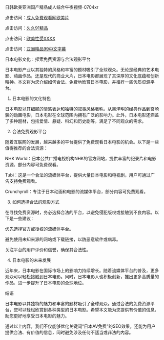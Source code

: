 
日韩欧美亚洲国产精品成人综合午夜视频-0704xr


点击访问：<a href="https://vassv.pages.dev/">成人免费观看网欧美片</a>

点击访问：<a href="https://https://rtj-3zo.pages.dev/">久久91精品</a>

点击访问：<a href="https://gsd-agv.pages.dev/">欧美性受XXXX</a>

点击访问：<a href="https://fdhf-454.pages.dev/">亚洲精品99中文字幕</a>


日本电影文化：探索免费资源与合法观影平台

日本电影产业以其独特的风格和丰富的题材吸引了全球观众。无论是经典的艺术电影、动画作品，还是现代的商业大片，日本电影都展现了其深厚的文化底蕴和创新精神。本文将为您介绍如何合法、免费地欣赏日本电影，并推荐一些优质资源平台。


1. 日本电影的文化特色

日本电影以其细腻的情感表达和独特的叙事风格著称。从黑泽明的经典作品到宫崎骏的动画电影，日本电影在全球范围内拥有广泛的影响力。此外，日本电影还涵盖了多种题材，包括爱情、悬疑、科幻和历史剧等，满足了不同观众的需求。


2. 合法免费观影平台

随着互联网的发展，越来越多的平台提供了免费观看日本电影的机会。以下是一些值得推荐的合法资源：



NHK World：日本公共广播电视机构NHK的官方网站，提供丰富的纪录片和电影资源，部分内容可免费观看。

Tubi：这是一个合法的流媒体平台，提供大量日本电影和电视剧，用户可通过广告支持免费观看。

Crunchyroll：专注于日本动画和电影的流媒体平台，部分内容可免费观看。


3. 如何选择合法的观影方式

在寻找免费资源时，务必选择合法的平台，以避免侵犯版权或接触到不良内容。以下是一些建议：



优先选择官方或授权的流媒体平台。

避免使用未知来源的网站或下载链接，以防恶意软件或病毒。

关注平台的用户评价和信誉，确保其合法性。


4. 日本电影的未来发展

近年来，日本电影在国际市场上的影响力持续增长。随着流媒体平台的普及，更多观众可以轻松接触到日本电影。同时，日本电影人也积极创新，推出更多高质量的作品，进一步提升了日本电影的全球地位。


结语

日本电影以其独特的魅力和丰富的题材吸引了全球观众。通过合法的免费资源平台，您可以轻松欣赏到各种类型的日本电影。希望本文能为您提供有价值的信息，助您更好地享受日本电影的魅力。



通过以上内容，我们不仅能够优化关键词“日本AV免费”的SEO效果，还能为用户提供合法、有价值的信息，同时避免涉及任何不适当或非法的内容。






<span style="display:none;">[Canonical link](https://github.com/lqh20250704/00006）</span>
